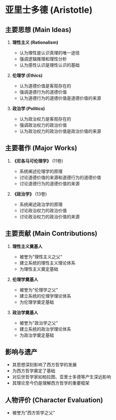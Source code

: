 # 亚里士多德 (Aristotle)

## 主要思想 (Main Ideas)

1. **理性主义 (Rationalism)**
   - 认为理性是认识真理的唯一途径
   - 强调逻辑推理和理性分析
   - 认为感性认识是理性认识的基础

2. **伦理学 (Ethics)**
   - 认为道德价值是客观存在的
   - 强调道德行为的道德价值
   - 认为道德行为的道德价值是道德价值的来源

3. **政治学 (Politics)**
   - 认为政治权力是客观存在的
   - 强调政治权力的政治价值
   - 认为政治权力的政治价值是政治价值的来源

## 主要著作 (Major Works)

1. **《尼各马可伦理学》** (11卷)
   - 系统阐述伦理学的原理
   - 讨论道德价值的来源和道德行为的道德价值
   - 讨论道德行为的道德价值的来源

2. **《政治学》** (13卷)
   - 系统阐述政治学的原理
   - 讨论政治权力的政治价值
   - 讨论政治权力的政治价值的来源

## 主要贡献 (Main Contributions)

1. **理性主义奠基人**
   - 被誉为"理性主义之父"
   - 建立系统的理性主义理论体系
   - 为理性主义奠定基础

2. **伦理学奠基人**
   - 被誉为"伦理学之父"
   - 建立系统的伦理学理论体系
   - 为伦理学奠定基础
   
3. **政治学奠基人**
   - 被誉为"政治学之父"
   - 建立系统的政治学理论体系
   - 为政治学奠定基础  

## 影响与遗产

- 其思想深刻影响了西方哲学的发展
- 为西方哲学奠定了基础
- 对后世哲学家如柏拉图、亚里士多德等产生深远影响
- 其理论至今仍是理解西方哲学的重要框架

## 人物评价 (Character Evaluation)

- 被誉为"西方哲学之父"